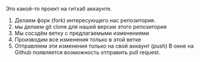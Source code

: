 Это какой-то проект на гитхаб аккаунте.


1. Делаем форк (fork) интересующего нас репозитория.
2. мы делаем git clone для нашей версии этого репозитория
3. Мы сосздём ветку с предлагаемыми изменениями
4. Производим все изменения только в этой ветке
5. Отправляем эти изменения только на свой аккаунт (push)
В окне на Github появляется возможность отправить pull request.
